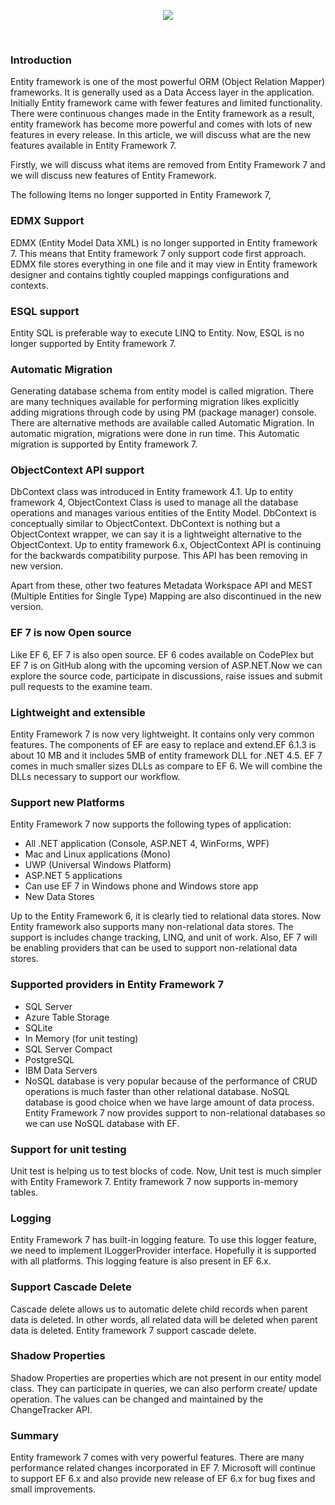 <p align="center"><img src="https://i.ytimg.com/vi/ikCmdOYBBVw/maxresdefault.jpg"></p><br>

### Introduction

Entity framework is one of the most powerful ORM (Object Relation Mapper) frameworks. It is generally used as a Data Access layer in the application. Initially Entity framework came with fewer features and limited functionality. There were continuous changes made in the Entity framework as a result, entity framework has become more powerful  and comes with lots of new features in every release. In this article, we will discuss what are the new features available in Entity Framework 7.

Firstly, we will discuss what items are removed from Entity Framework 7 and we will discuss new features of Entity Framework.

The following Items no longer supported in Entity Framework 7,

### EDMX Support

EDMX (Entity Model Data XML) is no longer supported in Entity framework 7. This means that Entity framework 7 only support code first approach. EDMX file stores everything in one file and it may view in Entity framework designer and contains tightly coupled mappings configurations and contexts.

### ESQL support

Entity SQL is preferable way to execute LINQ to Entity. Now, ESQL is no longer supported by Entity framework 7.

### Automatic Migration

Generating database schema from entity model is called migration. There are many techniques available for performing migration likes explicitly adding migrations through code by using PM (package manager) console. There are alternative methods are available called Automatic Migration. In automatic migration, migrations were done in run time. This Automatic migration is supported by Entity framework 7.

### ObjectContext API support

DbContext class was introduced in Entity framework 4.1. Up to entity framework 4, ObjectContext Class is used to manage all the database operations and manages various entities of the Entity Model. DbContext is conceptually similar to ObjectContext. DbContext is nothing but a ObjectContext wrapper, we can say it is a lightweight alternative to the ObjectContext. Up to entity framework 6.x, ObjectContext API is continuing for the backwards compatibility purpose. This API has been removing in new version.

Apart from these, other two features Metadata Workspace API and MEST (Multiple Entities for Single Type) Mapping are also discontinued in the new version.

### EF 7 is now Open source

Like EF 6, EF 7 is also open source. EF 6 codes available on CodePlex but EF 7 is on GitHub along with the upcoming version of ASP.NET.Now we can explore the source code, participate in discussions, raise issues and submit pull requests to the examine team.

### Lightweight and extensible

Entity Framework 7 is now very lightweight. It contains only very common features. The components of EF are easy to replace and extend.EF 6.1.3 is about 10 MB and it includes 5MB of entity framework DLL for .NET 4.5. EF 7 comes in much smaller sizes DLLs as compare to EF 6. We will combine the DLLs necessary to support our workflow.

### Support new Platforms

Entity Framework 7 now supports the following types of application:

* All .NET application (Console, ASP.NET 4, WinForms, WPF)
* Mac and Linux applications (Mono)
* UWP (Universal Windows Platform)
* ASP.NET 5 applications
* Can use EF 7 in Windows phone and Windows store app
* New Data Stores

Up to the Entity Framework 6, it is clearly tied to relational data stores. Now Entity framework also supports many non-relational data stores. The support is includes change tracking, LINQ, and unit of work. Also, EF 7 will be enabling providers that can be used to support non-relational data stores. 

### Supported providers in Entity Framework 7

* SQL Server
* Azure Table Storage
* SQLite
* In Memory (for unit testing)
* SQL Server Compact
* PostgreSQL
* IBM Data Servers
* NoSQL database is very popular because of the performance of CRUD operations  is much faster than other relational database. NoSQL  database is good choice when we have large amount of data process. Entity Framework 7 now provides support to non-relational databases so we can use NoSQL database with EF.

### Support for unit testing

Unit test is helping us to test blocks of code. Now, Unit test is much simpler  with Entity Framework 7. Entity framework 7 now supports in-memory tables.

### Logging

Entity Framework 7 has built-in logging feature. To use this logger feature, we need to implement ILoggerProvider interface. Hopefully it is supported with all platforms. This logging feature is also present in EF 6.x.

### Support Cascade Delete

Cascade delete allows us to automatic delete child records when parent data is deleted. In other words, all related data will be deleted when parent data is deleted. Entity framework 7 support cascade delete.

### Shadow Properties

Shadow Properties are properties which are not present in our entity model class. They can participate in queries, we can also perform create/ update operation. The values can be changed and maintained by the ChangeTracker API.

### Summary 

Entity framework 7 comes with very powerful features. There are many performance related changes incorporated in EF 7. Microsoft will continue to support EF 6.x and also provide new release of EF 6.x for bug fixes and small improvements.
